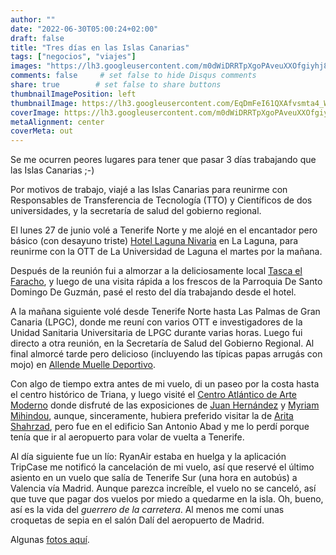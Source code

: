 ```yaml
---
author: ""
date: "2022-06-30T05:00:24+02:00"
draft: false
title: "Tres días en las Islas Canarias"
tags: ["negocios", "viajes"]
images: "https://lh3.googleusercontent.com/m0dWiDRRTpXgoPAveuXXOfgiyhj863b14OmLtPnOQ_4o3B76TXyHxA2hvMPPpcSt3MICEYfJHOBkd9nz7cz4JE3w8xRx0uisXbEakNpPstVjFIkk5-8i3jEOwMLFcjMwJE35TchEl38=w2400"
comments: false     # set false to hide Disqus comments
share: true        # set false to share buttons
thumbnailImagePosition: left
thumbnailImage: https://lh3.googleusercontent.com/EqDmFeI61QXAfvsmta4_WNZysX8Gv0B71IOksBbReHqpn-CMimBGdvroU3r8VuIRr7xMEm9vdaWzod3WdpXndDQ3HRXNo9w4ibJKqA23fZob_iAFnKe91oAgcSQJu5XWJuaaUaoeEyg=w2400
coverImage: https://lh3.googleusercontent.com/m0dWiDRRTpXgoPAveuXXOfgiyhj863b14OmLtPnOQ_4o3B76TXyHxA2hvMPPpcSt3MICEYfJHOBkd9nz7cz4JE3w8xRx0uisXbEakNpPstVjFIkk5-8i3jEOwMLFcjMwJE35TchEl38=w2400
metaAlignment: center
coverMeta: out
---
```


Se me ocurren peores lugares para tener que pasar 3 días trabajando que las Islas Canarias ;-)

<!--more-->

Por motivos de trabajo, viajé a las Islas Canarias para reunirme con Responsables de Transferencia de Tecnología (TTO) y Científicos de dos universidades, y la secretaría de salud del gobierno regional.

El lunes 27 de junio volé a Tenerife Norte y me alojé en el encantador pero básico (con desayuno triste) [Hotel Laguna Nivaria](https://www.lagunanivaria.com/es/) en La Laguna, para reunirme con la OTT de La Universidad de Laguna el martes por la mañana.

Después de la reunión fui a almorzar a la deliciosamente local [Tasca el Faracho](https://es.restaurantguru.com/Tasca-Faracho-San-Cristobal-de-La-Laguna), y luego de una visita rápida a los frescos de la Parroquia De Santo Domingo De Guzmán, pasé el resto del día trabajando desde el hotel.

A la mañana siguiente volé desde Tenerife Norte hasta Las Palmas de Gran Canaria (LPGC), donde me reuní con varios OTT e investigadores de la Unidad Sanitaria Universitaria de LPGC durante varias horas. Luego fui directo a otra reunión, en la Secretaría de Salud del Gobierno Regional. Al final almorcé tarde pero delicioso (incluyendo las típicas papas arrugás con mojo) en [Allende Muelle Deportivo](https://www.allenderestauracion.com/restaurantes/allende-muelle/).

Con algo de tiempo extra antes de mi vuelo, di un paseo por la costa hasta el centro histórico de Triana, y luego visité el [Centro Atlántico de Arte Moderno](https://caam.net/) donde disfruté de las exposiciones de [Juan Hernández](https://www.caam.net/es/expos_int.php?n=4345) y [Myriam Mihindou](https://www.caam.net/es/expos_int.php?n=4343 ), aunque, sinceramente, hubiera preferido visitar la de [Arita Shahrzad](https://www.caam.net/es/expos_int.php?n=4331), pero fue en el edificio San Antonio Abad y me lo perdí porque tenía que ir al aeropuerto para volar de vuelta a Tenerife.

Al día siguiente fue un lío: RyanAir estaba en huelga y la aplicación TripCase me notificó la cancelación de mi vuelo, así que reservé el último asiento en un vuelo que salía de Tenerife Sur (una hora en autobús) a Valencia vía Madrid. Aunque parezca increíble, el vuelo no se canceló, así que tuve que pagar dos vuelos por miedo a quedarme en la isla. Oh, bueno, así es la vida del *guerrero de la carretera*. Al menos me comí unas croquetas de sepia en el salón Dalí del aeropuerto de Madrid.

Algunas [fotos aquí](https://photos.app.goo.gl/X8eV9oXmCRgpPhUs9).